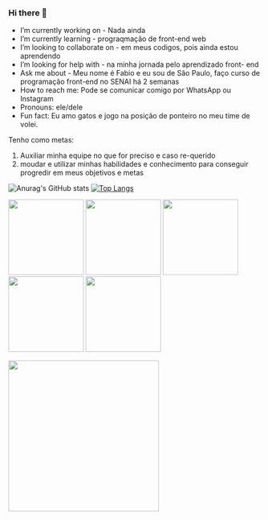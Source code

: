 ### Hi there 👋

-  I’m currently working on - Nada ainda 
-  I’m currently learning - prograqmação de front-end web
-  I’m looking to collaborate on - em meus codigos, pois ainda estou aprendendo
-  I’m looking for help with - na minha jornada pelo aprendizado front- end
-  Ask me about - Meu nome é Fabio e eu sou de São Paulo, faço curso de programação front-end no SENAI há 2 semanas 
-  How to reach me: Pode se comunicar comigo por WhatsApp ou Instagram 
-  Pronouns: ele/dele
-  Fun fact: Eu amo gatos e jogo na posição de ponteiro no meu time de volei.

Tenho como metas:

1. Auxiliar minha equipe no que for preciso e caso re-querido
2. moudar e utilizar minhas habilidades e conhecimento para conseguir progredir em meus objetivos e metas

![Anurag's GitHub stats](https://github-readme-stats.vercel.app/api?username=Fabio42-sys&show_icons=true&theme=radical) [![Top Langs](https://github-readme-stats.vercel.app/api/top-langs/?username=Fabio42-sys&layout=donut)](https://github.com/Fabio42-sys/github-readme-stats)

 <img height="150" src="https://cdn.jsdelivr.net/gh/devicons/devicon/icons/github/github-original.svg" /> <img height="150"
 src="https://cdn.jsdelivr.net/gh/devicons/devicon/icons/html5/html5-original-wordmark.svg" />  <img  height="150" src="https://cdn.jsdelivr.net/gh/devicons/devicon/icons/vscode/vscode-plain-wordmark.svg" /> <img height="150" src="https://cdn.jsdelivr.net/gh/devicons/devicon/icons/git/git-original-wordmark.svg" /> <img height="150" src="https://cdn.jsdelivr.net/gh/devicons/devicon/icons/javascript/javascript-plain.svg" />

<img height="300" src="https://avatars.githubusercontent.com/u/142447343?s=400&u=578808d1366def4aa91bd6fcda8c2227d4d1f7c3&v=4" />